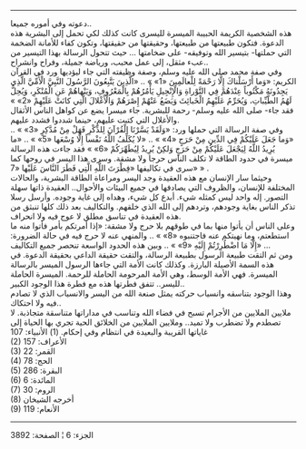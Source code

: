 ------------------------------------------------------------------------

دعوته وفي أموره جميعا..  
هذه الشخصية الكريمة الحبيبة الميسرة لليسرى كانت كذلك لكي تحمل إلى
البشرية هذه الدعوة. فتكون طبيعتها من طبيعتها، وحقيقتها من حقيقتها، وتكون
كفاء للأمانة الضخمة التي حملتها- بتيسير الله وتوفيقه- على ضخامتها ...
حيث تتحول الرسالة بهذا التيسير من عبء مثقل، إلى عمل محبب، ورياضة جميلة،
وفراح وانشراح..  
وفي صفة محمد صلى الله عليه وسلم، وصفة وظيفته التي جاء ليؤديها ورد في
القرآن الكريم: «وَما أَرْسَلْناكَ إِلَّا رَحْمَةً لِلْعالَمِينَ «1» » .. «الَّذِينَ يَتَّبِعُونَ
الرَّسُولَ النَّبِيَّ الْأُمِّيَّ الَّذِي يَجِدُونَهُ مَكْتُوباً عِنْدَهُمْ فِي التَّوْراةِ وَالْإِنْجِيلِ يَأْمُرُهُمْ
بِالْمَعْرُوفِ، وَيَنْهاهُمْ عَنِ الْمُنْكَرِ، وَيُحِلُّ لَهُمُ الطَّيِّباتِ، وَيُحَرِّمُ عَلَيْهِمُ الْخَبائِثَ وَيَضَعُ
عَنْهُمْ إِصْرَهُمْ وَالْأَغْلالَ الَّتِي كانَتْ عَلَيْهِمْ «2» » فقد جاء- صلى الله عليه وسلم-
رحمة للبشرية. جاء ميسرا يضع عن كواهل الناس الأثقال والأغلال التي كتبت
عليهم، حينما شددوا فشدد عليهم.  
وفي صفة الرسالة التي حملها ورد: «وَلَقَدْ يَسَّرْنَا الْقُرْآنَ لِلذِّكْرِ فَهَلْ مِنْ مُدَّكِرٍ «3»
» .. «وَما جَعَلَ عَلَيْكُمْ فِي الدِّينِ مِنْ حَرَجٍ «4» » .. «لا يُكَلِّفُ اللَّهُ نَفْساً إِلَّا
وُسْعَها «5» » .. «ما يُرِيدُ اللَّهُ لِيَجْعَلَ عَلَيْكُمْ مِنْ حَرَجٍ وَلكِنْ يُرِيدُ لِيُطَهِّرَكُمْ «6» »
فقد جاءت هذه الرسالة ميسرة في حدود الطاقة لا تكلف الناس حرجا ولا مشقة.
وسرى هذا اليسر في روحها كما سرى في تكاليفها «فِطْرَتَ اللَّهِ الَّتِي فَطَرَ النَّاسَ
عَلَيْها «7» » .  
وحيثما سار الإنسان مع هذه العقيدة وجد اليسر ومراعاة الطاقة البشرية،
والحالات المختلفة للإنسان، والظروف التي يصادفها في جميع البيئات
والأحوال.. العقيدة ذاتها سهلة التصور. إله واحد ليس كمثله شيء. أبدع كل
شيء، وهداه إلى غاية وجوده. وأرسل رسلا تذكر الناس بغاية وجودهم، وتردهم
إلى الله الذي خلقهم. والتكاليف بعد ذلك كلها تنبثق من هذه العقيدة في
تناسق مطلق لا عوج فيه ولا انحراف.  
وعلى الناس أن يأتوا منها بما في طوقهم بلا حرج ولا مشقة: «إذا أمرتكم بأمر
فأتوا منه ما استطعتم، وما نهيتكم عنه فاجتنبوه «8» » .. والمنهي عنه لا
حرج فيه في حالة الضرورة: «إِلَّا مَا اضْطُرِرْتُمْ إِلَيْهِ «9» » .. وبين هذه الحدود
الواسعة تنحصر جميع التكاليف ...  
ومن ثم التقت طبيعة الرسول بطبيعة الرسالة، والتقت حقيقة الداعي بحقيقة
الدعوة. في هذه السمة الأصيلة البارزة. وكذلك كانت الأمة التي جاءها الرسول
الميسر بالرسالة الميسرة. فهي الأمة الوسط، وهي الأمة المرحومة الحاملة
للرحمة. الميسرة الحاملة لليسر.. تتفق فطرتها هذه مع فطرة هذا الوجود
الكبير..  
وهذا الوجود بتناسقه وانسياب حركته يمثل صنعة الله من اليسر والانسياب الذي
لا تصادم فيه ولا احتكاك..  
ملايين الملايين من الأجرام تسبح في فضاء الله وتناسب في مداراتها متناسقة
متجاذبة. لا تصطدم ولا تضطرب ولا تميد.. وملايين الملايين من الخلائق الحية
تجري بها الحياة إلى غاياتها القريبة والبعيدة في انتظام وفي إحكام. (1)
الأنبياء: 107  
(2) الأعراف: 157  
(3) القمر: 22  
(4) الحج: 78  
(5) البقرة: 286  
(6) المائدة: 6  
(7) الروم: 30  
(8) أخرجه الشيخان  
(9) الأنعام: 119

------------------------------------------------------------------------

الجزء: 6 ¦ الصفحة: 3892
